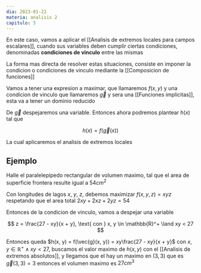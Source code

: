 ```yaml
---
dia: 2023-01-22
materia: analisis 2
capitulo: 5
---
```

En este caso, vamos a aplicar el [[Analisis de extremos locales para campos escalares]], cuando sus variables deben cumplir ciertas condiciones, denominadas **condiciones de vinculo** entre las mismas

La forma mas directa de resolver estas situaciones, consiste en imponer la condicion o condiciones de vinculo mediante la [[Composicion de funciones]]

Vamos a tener una expresion a maximar, que llamaremos $f(x, y)$  y una condicion de vinculo que llamaremos $\vec{g}$ y sera una [[Funciones implicitas]], esta va a tener un dominio reducido

De $\vec{g}$ despejaremos una variable. Entonces ahora podremos plantear $h(x)$ tal que

$$ h(x) = f(\vec{g}(x)) $$

La cual aplicaremos el analisis de extremos locales

## Ejemplo

Halle el paralelepipedo rectangular de volumen maximo, tal que el area de superficie frontera resulte igual a $54 cm^2$

Con longitudes de lagos $x$, $y$, $z$, debemos maximizar $f(x, y, z) = xyz$ respetando que el area total $2xy + 2xz + 2yz = 54$

Entonces de la condicion de vinculo, vamos a despejar una variable

$$ z = \frac{27 - xy}{x + y}, \text{ con } x, y \in \mathbb{R}^+ \land xy < 27 $$

Entonces queda $h(x, y) = f(\vec{g}(x, y)) = xy\frac{27 - xy}{x + y}$ con $x, y \in \mathbb{R}^+ \land xy < 27$, buscamos el valor maximo de $h(x, y)$ con el [[Analisis de extremos absolutos]], y llegamos que el hay un maximo en $(3, 3)$ que es $\vec{g}(3, 3) = 3$ entonces el volumen maximo es $27 cm^3$